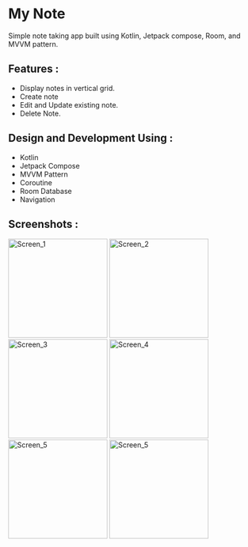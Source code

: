 # My Note
Simple note taking app built using Kotlin, Jetpack compose, Room, and MVVM pattern.

## Features :
* Display notes in vertical grid.
* Create note 
* Edit and Update existing note.
* Delete Note.

## Design and Development Using :
* Kotlin
* Jetpack Compose
* MVVM Pattern
* Coroutine
* Room Database
* Navigation

## Screenshots :
<img width="200" alt="Screen_1" src="https://github.com/Gauravkumar-Jade/MyNote/assets/112707139/c70adb05-8c59-4478-92c2-fc0e46180de3">
<img width="200" alt="Screen_2" src="https://github.com/Gauravkumar-Jade/MyNote/assets/112707139/26a63fdd-df53-46f1-8115-708d19945410">
<img width="200" alt="Screen_3" src="https://github.com/Gauravkumar-Jade/MyNote/assets/112707139/65fa2172-11cb-4369-85d3-e2bab781b0f8">
<img width="200" alt="Screen_4" src="https://github.com/Gauravkumar-Jade/MyNote/assets/112707139/472d7952-6bed-4667-8300-3ed2231e0971">
<img width="200" alt="Screen_5" src="https://github.com/Gauravkumar-Jade/MyNote/assets/112707139/c3fb6d81-b9d1-4a8d-98b5-26514b1d4fa9"> 
<img width="200" alt="Screen_5" src="https://github.com/Gauravkumar-Jade/MyNote/assets/112707139/4d38e883-c02a-4656-8480-a7d828ba01ca">
